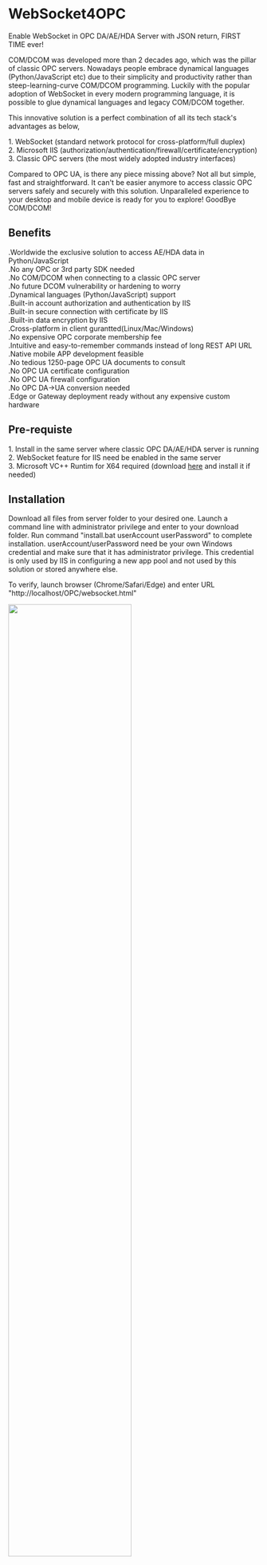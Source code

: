 # WebSocket4OPC
Enable WebSocket in OPC DA/AE/HDA Server with JSON return, FIRST TIME ever!

COM/DCOM was developed more than 2 decades ago, which was the pillar of classic OPC servers. Nowadays people embrace dynamical languages (Python/JavaScript etc) due to their simplicity and productivity rather than steep-learning-curve COM/DCOM programming. Luckily with the popular adoption of WebSocket in every modern programming language, it is possible to glue dynamical languages and legacy COM/DCOM together.<p>
This innovative solution is a perfect combination of all its tech stack's advantages as below,<p>
    1. WebSocket (standard network protocol for cross-platform/full duplex)<br>
    2. Microsoft IIS (authorization/authentication/firewall/certificate/encryption)<br>
    3. Classic OPC servers (the most widely adopted industry interfaces)<p>
Compared to OPC UA, is there any piece missing above? Not all but simple, fast and straightforward. It can't be easier anymore to access classic OPC servers safely and securely with this solution. Unparalleled experience to your desktop and mobile device is ready for you to explore! GoodBye COM/DCOM!

<h2>Benefits</h2>

.Worldwide the exclusive solution to access AE/HDA data in Python/JavaScript<br>
.No any OPC or 3rd party SDK needed<br>
.No COM/DCOM when connecting to a classic OPC server<br>
.No future DCOM vulnerability or hardening to worry<br>
.Dynamical languages (Python/JavaScript) support<br>
.Built-in account authorization and authentication by IIS<br>
.Built-in secure connection with certificate by IIS<br>
.Built-in data encryption by IIS<br>
.Cross-platform in client gurantted(Linux/Mac/Windows)<br>
.No expensive OPC corporate membership fee<br>
.Intuitive and easy-to-remember commands instead of long REST API URL<br>
.Native mobile APP development feasible<br>
.No tedious 1250-page OPC UA documents to consult<br>
.No OPC UA certificate configuration<br>
.No OPC UA firewall configuration<br>
.No OPC DA->UA conversion needed<br>
.Edge or Gateway deployment ready without any expensive custom hardware<br> 

<h2>Pre-requiste</h2>
1. Install in the same server where classic OPC DA/AE/HDA server is running<br>
2. WebSocket feature for IIS need be enabled in the same server<br>
3. Microsoft VC++ Runtim for X64 required (download <a href="https://aka.ms/vs/17/release/vc_redist.x64.exe">here</a> and install it if needed)<br>

<h2>Installation</h2>

Download all files from server folder to your desired one. Launch a command line with administrator privilege and enter to your download folder. Run command "install.bat userAccount userPassword" to complete installation. userAccount/userPassword need be your own Windows credential and make sure that it has administrator privilege. This credential is only used by IIS in configuring a new app pool and not used by this solution or stored anywhere else.

To verify, launch browser (Chrome/Safari/Edge) and enter URL "http://localhost/OPC/websocket.html"<p>
<img src="https://user-images.githubusercontent.com/13662339/199052370-58d084ef-170e-4d40-87d0-295766d36b43.png" width=70%>

If installed in a multiple server environment, a config file under program data folder is available to specify your desired server with its prog ID<p>

<h2>Uninstallation</h2>
Run command "uninstall.bat" in command line with administrator privilege in your download folder.

<h2>Usage</h2><p>
      
1. DA commands<p>
1.1 Browse<p>
   "browse" - Show all child tags under top level of DA server<p>
   "browse:tagID" - Show all child tags under a parent tag of DA server<p>
   "browse:tagID -countsInPagenation -pageNumber" - Show a subset of children tags based on pagenation under a specific tag in DA server. For example, if there are total 10,000 children tags under a specific tag, command "browse: tagID -2000 -3" will only display a tag's 2000 children tags (4000th to 5999th) for 3rd page in DA server<p>
    
   JSON returns {"parentNodeID":[{"n": "tagName1", "i": "tagID1", "b": 1}, {"n": "tagName2", "i": "tagID2", "b": 0}, ...]}<br>(parentNodeID - parent node id or "" at top level, n - name, i - ID, b - branch)<p>
    When command "browse: Random" is sent, response will be like<p>
    <img src="https://user-images.githubusercontent.com/13662339/193419607-97d11de8-4116-4b0e-a767-e8c810c4ce01.png" width=70%><p>
1.2 Read<p> 
   "read: tagID1, tagID2, ..."- Read tag latest values from DA server<p>

   JSON returns {"DA":[{"i": "tagID1", "v": "20.308", "t": 1643759756112, "q": 192}, {"i": "tagID2", "v": "4", "t": 1643769859342, "q": 192}, ...]}<br>(i - ID, v - value, t - time stamp in milliseconds of epoch UTC, q - quality)<p>
   When command "read: Random.Real4, Random.Int2" is sent, response will be like<p>
   <img src="https://user-images.githubusercontent.com/13662339/216796465-f2822c20-9ca2-42f6-8e14-c5ce848e43bf.png" width=70%>  
  
   1.3 Write<p>
   "write: tagID1 -value1; tagID2 -value2; ..."- Write tag values to DA server. It is strongly recommended NOT to use this command in a production environment when Internet access is available. Contact developer to have a version without this command for production use.<p>

   No JSON return but writing status (success/failure) will be reported as info. Use read command to verify writing's success<p>
   When command "write: Bucket Brigade.Int2 -34; Random.Int2 -12" is sent, response will be like<p>
   <img src="https://user-images.githubusercontent.com/13662339/232327090-7744a9be-3300-4b00-a6f7-e7c2f5b23216.png" width=70%>
  
   1.4 Subscribe<p>
   "subscribe: tagID1, tagID2, ..." - Add monitored tags to DA server and receive updates when new values are available<p>

   JSON returns {"DA":[{"i": "tagID1", "v": "20.308", "t": 1643759756112, "q": 192}, {"i": "tagID2", "v": "4", "t": 1643769859342, "q": 192}, ...]}<br>(i - ID, v - value, t - time stamp in milliseconds of epoch UTC, q - quality)<p>
   When command "subscribe:Saw-toothed Waves.Int1,Saw-toothed Waves.Int2" is sent, response will be like<p>
   <img src="https://user-images.githubusercontent.com/13662339/210925641-7eea7071-05e7-4c13-a9ef-527aa38e79da.png" width=70%>

   1.5 Unsubscribe<p>
   "unsubscribe" - Remove all monitored tags from DA server<p>
   "unsubscribe: tagID1, tagID2, ..." - Remove specific monitored tags from DA server<p>
   
2. HDA commands<p>
2.1 Browse<p>
  "browseHDA" - Show all child tags under top level of HDA server<p>
  "browseHDA:tagID" - Show all child tags under a specific tag of HDA server<p>
  "browseHDA:tagID -countsInPagenation -pageNumber" - Show a subset of children tags based on pagenation for a specific tag in HDA server. For example, if there are total 10,000 children tags under a specific tag, command "browseHDA: tagID -2000 -3" will only display a tag's 2000 children tags (4000th to 5999th) for 3rd page in HDA server.<p> 
  JSON returns {"parentNodeID":[{"n": "tagName1", "i": "tagID1", "b": 1}, {"n": "tagName2", "i": "tagID2", "b": 0}, ...]}<br>(parentNodeID - parent node id or "" at top level, n - name, i - ID, b - branch)<p>
  When command "browseHDA: Random" is sent, response will be like<p><img src="https://user-images.githubusercontent.com/13662339/198896314-9b2dd8cb-6d62-4c78-9aaa-e4dbe4df2a46.png" width=70%><p>
  2.2 ReadRaw<p>
   "readRaw: tagID1, tagID2,..., tagIDx -startTimeStamp -endTimeStamp" - Read tags' history raw data based on start and end time stamps<p>
  
   JSON returns {"HDA":[{"tagID1":[{"v":"24201","t":1665632091123,"q":262336}, {"v":"19168","t":1665632092334,"q":262336},...]}, {"tagID2":[{"v":"24","t":1665632091445,"q":262336}, {"v":"168","t":1665632092667,"q":262336},...]}]}<br>(v - value, t - time stamp in milliseconds of epoch UTC, q - quality which need be parsed with OPC HDA and DA masks to have results like Raw/Interpolated and Good/Bad)<p>
   When command "readRaw: Saw-toothed Waves.Int1,Saw-toothed Waves.Int2 -1672977528112 -1672977529338" is sent, response will be like<p>
   <img src="https://user-images.githubusercontent.com/13662339/210927710-843e6bb5-47c1-4d6b-a63b-5c6a384c1359.png" width=70%><p>

   2.3 ReadAtTime<p>
   "readAtTime: tagID1, tagID2, ..., tagIDx -timeStamp1 -timsStamp2 -timeStampX" - Read tags' history data based on various time stamps<p>
   
   JSON returns {"HDA":[{"tagID1":[{"v":"24201","t":1665632091231,"q":262336}, {"v":"19168","t":1665632092354,"q":262336},...]}, {"tagID2":[{"v":"24","t":1665632091341,"q":262336}, {"v":"168","t":1665632092321,"q":262336},...]}]}<br>(v - value, t - time stamp in milliseconds of epoch UTC, q - quality which need be parsed with OPC HDA and DA masks to have results like Raw/Interpolated and Good/Bad)<p>
   
   When command "readAtTime: Saw-toothed Waves.Int1,Saw-toothed Waves.Int2 -1672978265112 -1672978266338" is sent, response will be like<p>
   <img src="https://user-images.githubusercontent.com/13662339/210928806-418d44af-c09f-4819-a27b-50450af92e00.png" width=70%><p>

   2.4 ReadModified<p>
   "readModified: tagID1, tagID2,..., tagIDx -startTimeStamp -endTimeStamp" - Read tags' modified history data based on start and end time stamps<p>
   
   JSON returns {"HDA":[{"tagID1":[{"v":"24201","t":1665632091231,"q":262336}, {"v":"19168","t":1665632092354,"q":262336},...]}, {"tagID2":[{"v":"24","t":1665632091341,"q":262336}, {"v":"168","t":1665632092321,"q":262336},...]}]}<br>(v - value, t - time stamp in milliseconds of epoch UTC, q - quality which need be parsed with OPC HDA and DA masks to have results like Raw/Interpolated and Good/Bad)<p>

   2.5 ReadProcessed<p>
   "readProcessed: tagID1, tagID2,..., tagIDx -startTimeStamp -endTimeStamp -intervalInMilliseconds -aggregate" - Read tags' history processed data based on start and end time stamps at a given interval for an aggregate method from the list below(vendor specific aggregate methods not shown)<p>
   ![image](https://github.com/user-attachments/assets/83a59ef4-5492-403c-9e9c-1e2b94ac3c28)

   JSON returns {"HDA":[{"tagID1":[{"v":"24201","t":1665632091231,"q":262336}, {"v":"19168","t":1665632092354,"q":262336},...]}, {"tagID2":[{"v":"24","t":1665632091341,"q":262336}, {"v":"168","t":1665632092321,"q":262336},...]}]}<br>(v - value, t - time stamp in milliseconds of epoch UTC, q - quality which need be parsed with OPC HDA and DA masks to have results like Raw/Interpolated and Good/Bad)<p>
   
   When command "readProcessed: random.Int1,random.Int4 -1705350325000 -1705350425000 -5000  -10" is sent, response will be like<p>
   <img src="https://github.com/duduyoyo/WebSocket4OPC/assets/13662339/87da231e-ea59-40bf-8706-8bb9185ced1e" width=70%><p>

    2.6 InsertReplace<p>
   "insertReplace: tagID1 -value -timeStamp -quality;tagID2 -value -timeStamp -quality;..." - Insert or replace tags' history data and quality for specific time stamps in epoch milliseconds<p>
   
   No JSON returns except an operation status message<p>
   
   When command "insertReplace: Bucket Brigade.Int1 -234 -1710719956000 -192; Bucket Brigade.Int4 -567 -1710720852000 -192" is sent, response will be like<p>
   <img src="https://github.com/duduyoyo/WebSocket4OPC/assets/13662339/d0dbe3ef-aad0-467a-97c9-9d40b4414709" width=70%><p>  

   2.7 DeleteAtTime<p>
   "deleteAtTime: tagID1, tagID2,..., tagIDX -timeStamp1 -timeStamp2 ... -timeStampX" - Delete tags' history data based on various time stamps in epoch milliseconds<p>
   
   No JSON returns except an operation status message<p>
   
   When command "deleteAtTime: Write Error.Int1, Bucket Brigade.Int1 -1713118247000 -1713116556000" is sent, response will be like<p>
   <img src="https://github.com/duduyoyo/WebSocket4OPC/assets/13662339/14734cd4-f60c-42f6-ab43-ceb74470020e" width=70%><p>
      
3. AE commands<p>
   3.1 Subscribe<p>
   "subscribeAE" - Receive notification on alarms and events<p>
   JSON returns {"AE":[{"s":"tagName1","m":"tagName1 Deviation is Low","c":"DEVIATION","sc":"LO","t":1643760803334,"q":192,"tp":4,"ec":2,"st":200,"a":1,"at":""}, {"s":"tagName2","m":"tagName2 Limit is Normal","c":"PVLEVEL","sc":"HIHI","t":1643760808112,"q":192,"tp":4,"ec":1,"st":500,"a":1,"at":""}]}<br>(s - source, m - message, c - condition, sc - sub condition, t - time stamp in milliseconds of epoch UTC, q - quality, tp - type, ec - category, st - severity, a - acknowledgement, at - actor)<p>
   When command "subscribeAE" is sent, response will be like<p>
   <img src="https://user-images.githubusercontent.com/13662339/210926438-3cd533e3-a4d7-40e0-85c9-2e53ad57b11c.png" width=70%><p>
   3.2 Unsubscribe<p>
   "unsubscribeAE" - Remove notification on alarms and events<p>
   
4. Disconnect<p>
   "disconnect" - Close connection with server<p>
         
5. Help<p>
   "help" or "?" - Display all supported commands and usages<p>
         
<h2>Sample code output</h2>
Sample codes for different languages (Python/Swift/C#/C++/Java) are available in client folder<br>

<h4>Python</h4>
<img src="https://user-images.githubusercontent.com/13662339/211084178-425cd4b3-3c85-43a2-92d3-afc6f098e097.png" width=70%>

<h4>Swift</h4>


<div style="display: table">


https://user-images.githubusercontent.com/13662339/200226922-060a4473-e3ec-4900-840d-5ccd4404fb10.mp4


<img width=30% src="https://user-images.githubusercontent.com/13662339/200226063-9657a8d7-6c40-4a0c-a2a4-f79b2a1825c6.PNG">
<img width=30% src="https://user-images.githubusercontent.com/13662339/200226217-cd01d396-355b-4699-bd8e-f25dc3649ea0.PNG">
<img width=30% src="https://user-images.githubusercontent.com/13662339/200226289-1ed0c8bf-570f-4e30-b744-d0442b86d072.PNG">
<img width=30% src="https://user-images.githubusercontent.com/13662339/200226340-732b7bf4-b5e7-4a94-9167-2b78b06cfcd0.PNG">

</div>

<h4>C#</h4>
<img src="https://user-images.githubusercontent.com/13662339/211069095-c149e1d5-74a8-4ceb-a9a6-cf8740adb1ae.png" width=70%>

<h4>C++</h4>
<img src="https://user-images.githubusercontent.com/13662339/211079056-a3356a02-a9b1-4cb5-95fb-c67e9ad0a539.png" width=70%>

<h4>Java</h4>
<img src="https://user-images.githubusercontent.com/13662339/211081301-6a2e0475-383f-43d4-9fff-a66a9a094c04.png" width=70%>

<h2>Roadmap</h2>
- Full-fledged open source native client for iOS and partners/contributors are welcome<br>

<h2>Related contribution</h2>
<a href="https://github.com/duduyoyo/OLEDB4OPC">OLEDB4OPC</a>, the fastest way to transfer OPC data to database!
